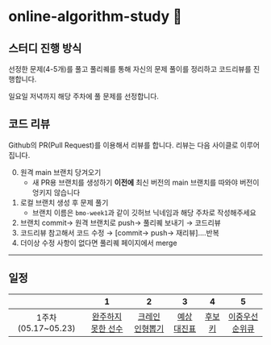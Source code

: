 # online-algorithm-study 📒

## 스터디 진행 방식

선정한 문제(4-5개)를 풀고 풀리퀘를 통해 자신의 문제 풀이를 정리하고 코드리뷰를 진행합니다.

일요일 저녁까지 해당 주차에 풀 문제를 선정합니다.

## 코드 리뷰

Github의 PR(Pull Request)를 이용해서 리뷰를 합니다.
리뷰는 다음 사이클로 이루어집니다.

0. 원격 main 브랜치 당겨오기
   - 새 PR용 브랜치를 생성하기 **이전에** 최신 버전의 main 브랜치를 따와야 버전이 엉키지 않습니다
1. 로컬 브랜치 생성 후 문제 풀기
   - 브랜치 이름은 `bmo-week1`과 같이 깃허브 닉네임과 해당 주차로 작성해주세요
2. 브랜치 commit→ 원격 브랜치로 push→ 풀리퀘 보내기 → 코드리뷰
3. 코드리뷰 참고해서 코드 수정 → [commit→ push→ 재리뷰]....반복
4. 더이상 수정 사항이 없다면 풀리퀘 페이지에서 merge

---

## 일정

|                    |                                       1                                        |                                      2                                      |                                    3                                    |                                 4                                  |                                     5                                      |
| :----------------: | :----------------------------------------------------------------------------: | :-------------------------------------------------------------------------: | :---------------------------------------------------------------------: | :----------------------------------------------------------------: | :------------------------------------------------------------------------: |
| 1주차(05.17~05.23) | [완주하지 못한 선수](https://programmers.co.kr/learn/courses/30/lessons/42576) | [크레인 인형뽑기](https://programmers.co.kr/learn/courses/30/lessons/64061) | [예상 대진표](https://programmers.co.kr/learn/courses/30/lessons/12985) | [후보키](https://programmers.co.kr/learn/courses/30/lessons/42890) | [이중우선순위큐](https://programmers.co.kr/learn/courses/30/lessons/42628) |
